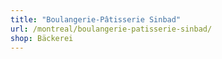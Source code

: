 ```yaml
---
title: "Boulangerie-Pâtisserie Sinbad"
url: /montreal/boulangerie-patisserie-sinbad/
shop: Bäckerei
---
```

